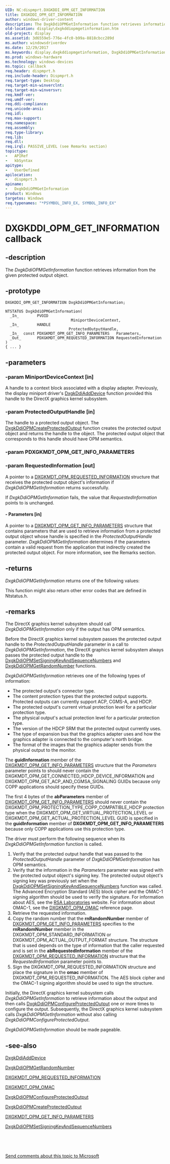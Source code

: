 ```yaml
---
UID: NC:dispmprt.DXGKDDI_OPM_GET_INFORMATION
title: DXGKDDI_OPM_GET_INFORMATION
author: windows-driver-content
description: The DxgkDdiOPMGetInformation function retrieves information from the given protected output object.
old-location: display\dxgkddiopmgetinformation.htm
old-project: display
ms.assetid: 3d6559e5-776e-4fc0-b99a-8818cbcc289d
ms.author: windowsdriverdev
ms.date: 12/29/2017
ms.keywords: display.dxgkddiopmgetinformation, DxgkDdiOPMGetInformation callback function [Display Devices], DxgkDdiOPMGetInformation, DXGKDDI_OPM_GET_INFORMATION, DXGKDDI_OPM_GET_INFORMATION, dispmprt/DxgkDdiOPMGetInformation, Dm_Opm_functions_6d4af4a5-4390-49f1-a557-735bf2c90ce6.xml
ms.prod: windows-hardware
ms.technology: windows-devices
ms.topic: callback
req.header: dispmprt.h
req.include-header: Dispmprt.h
req.target-type: Desktop
req.target-min-winverclnt: 
req.target-min-winversvr: 
req.kmdf-ver: 
req.umdf-ver: 
req.ddi-compliance: 
req.unicode-ansi: 
req.idl: 
req.max-support: 
req.namespace: 
req.assembly: 
req.type-library: 
req.lib: 
req.dll: 
req.irql: PASSIVE_LEVEL (see Remarks section)
topictype:
-	APIRef
-	kbSyntax
apitype:
-	UserDefined
apilocation:
-	dispmprt.h
apiname:
-	DxgkDdiOPMGetInformation
product: Windows
targetos: Windows
req.typenames: "*PSYMBOL_INFO_EX, SYMBOL_INFO_EX"
---
```


# DXGKDDI_OPM_GET_INFORMATION callback


## -description


The<i> DxgkDdiOPMGetInformation</i> function retrieves information from the given protected output object.


## -prototype


````
DXGKDDI_OPM_GET_INFORMATION DxgkDdiOPMGetInformation;

NTSTATUS DxgkDdiOPMGetInformation(
  _In_        PVOID                              MiniportDeviceContext,
  _In_        HANDLE                             ProtectedOutputHandle,
  _In_  const PDXGKMDT_OPM_GET_INFO_PARAMETERS   Parameters,
  _Out_       PDXGKMDT_OPM_REQUESTED_INFORMATION RequestedInformation
)
{ ... }
````


## -parameters




### -param MiniportDeviceContext [in]

A handle to a context block associated with a display adapter. Previously, the display miniport driver's <a href="..\dispmprt\nc-dispmprt-dxgkddi_add_device.md">DxgkDdiAddDevice</a> function provided this handle to the DirectX graphics kernel subsystem.


### -param ProtectedOutputHandle [in]

The handle to a protected output object. The <a href="..\dispmprt\nc-dispmprt-dxgkddi_opm_create_protected_output.md">DxgkDdiOPMCreateProtectedOutput</a> function creates the protected output object and returns the handle to the object. The protected output object that corresponds to this handle should have OPM semantics.


### -param PDXGKMDT_OPM_GET_INFO_PARAMETERS



### -param RequestedInformation [out]

A pointer to a <a href="..\d3dkmdt\ns-d3dkmdt-_dxgkmdt_opm_requested_information.md">DXGKMDT_OPM_REQUESTED_INFORMATION</a> structure that receives the protected output object's information if <i>DxgkDdiOPMGetInformation</i> returns successfully.

If <i>DxgkDdiOPMGetInformation</i> fails, the value that <i>RequestedInformation</i> points to is unchanged.


#### - Parameters [in]

A pointer to a <a href="..\d3dkmdt\ns-d3dkmdt-_dxgkmdt_opm_get_info_parameters.md">DXGKMDT_OPM_GET_INFO_PARAMETERS</a> structure that contains parameters that are used to retrieve information from a protected output object whose handle is specified in the <i>ProtectedOutputHandle</i> parameter. <i>DxgkDdiOPMGetInformation</i> determines if the parameters contain a valid request from the application that indirectly created the protected output object. For more information, see the Remarks section. 


## -returns


<i>DxgkDdiOPMGetInformation</i> returns one of the following values:

This function might also return other error codes that are defined in Ntstatus.h.



## -remarks


The DirectX graphics kernel subsystem should call <i>DxgkDdiOPMGetInformation</i> only if the output has OPM semantics.

Before the DirectX graphics kernel subsystem passes the protected output handle to the <i>ProtectedOutputHandle</i> parameter in a call to <i>DxgkDdiOPMGetInformation</i>, the DirectX graphics kernel subsystem always passes the protected output handle to the <a href="..\dispmprt\nc-dispmprt-dxgkddi_opm_set_signing_key_and_sequence_numbers.md">DxgkDdiOPMSetSigningKeyAndSequenceNumbers</a> and <a href="..\dispmprt\nc-dispmprt-dxgkddi_opm_get_random_number.md">DxgkDdiOPMGetRandomNumber</a> functions. 

<i>DxgkDdiOPMGetInformation</i> retrieves one of the following types of information:  
<ul>
<li>
The protected output's connector type.

</li>
<li>
The content protection types that the protected output supports. Protected outputs can currently support ACP, CGMS-A, and HDCP. 

</li>
<li>
The protected output's current virtual protection level for a particular protection type. 

</li>
<li>
The physical output's actual protection level for a particular protection type. 

</li>
<li>
The version of the HDCP SRM that the protected output currently uses. 

</li>
<li>
The type of expansion bus that the graphics adapter uses and how the graphics adapter is connected to the computer's north bridge. 

</li>
<li>
The format of the images that the graphics adapter sends from the physical output to the monitor. 

</li>
</ul>The <b>guidInformation</b> member of the <a href="..\d3dkmdt\ns-d3dkmdt-_dxgkmdt_opm_get_info_parameters.md">DXGKMDT_OPM_GET_INFO_PARAMETERS</a> structure that the <i>Parameters</i> parameter points to should never contain the DXGKMDT_OPM_GET_CONNECTED_HDCP_DEVICE_INFORMATION and DXGKMDT_OPM_GET_ACP_AND_CGMSA_SIGNALING GUIDs because only COPP applications should specify these GUIDs. 

The first 4 bytes of the <b>abParameters</b> member of <a href="..\d3dkmdt\ns-d3dkmdt-_dxgkmdt_opm_get_info_parameters.md">DXGKMDT_OPM_GET_INFO_PARAMETERS</a> should never contain the DXGKMDT_OPM_PROTECTION_TYPE_COPP_COMPATIBLE_HDCP protection type when the DXGKMDT_OPM_GET_VIRTUAL_PROTECTION_LEVEL or DXGKMDT_OPM_GET_ACTUAL_PROTECTION_LEVEL GUID is specified in the <b>guidInformation</b> member of <b>DXGKMDT_OPM_GET_INFO_PARAMETERS</b> because only COPP applications use this protection type. 

The driver must perform the following sequence when its <i>DxgkDdiOPMGetInformation</i> function is called.
<ol>
<li>
Verify that the protected output handle that was passed to the <i>ProtectedOutputHandle</i> parameter of <i>DxgkDdiOPMGetInformation</i> has OPM semantics.

</li>
<li>
Verify that the information in the <i>Parameters</i> parameter was signed with the protected output object's signing key. The protected output object's signing key was previously set when the <a href="..\dispmprt\nc-dispmprt-dxgkddi_opm_set_signing_key_and_sequence_numbers.md">DxgkDdiOPMSetSigningKeyAndSequenceNumbers</a> function was called. The Advanced Encryption Standard (AES) block cipher and the OMAC-1 signing algorithm should be used to verify the signature. For information about AES, see the <a href="http://go.microsoft.com/fwlink/p/?linkid=70411">RSA Laboratories</a> website. For information about OMAC-1, see the <a href="..\d3dkmdt\ns-d3dkmdt-_dxgkmdt_opm_omac.md">DXGKMDT_OPM_OMAC</a> reference page. 

</li>
<li>
Retrieve the requested information.

</li>
<li>
Copy the random number that the <b>rnRandomNumber</b> member of <a href="..\d3dkmdt\ns-d3dkmdt-_dxgkmdt_opm_get_info_parameters.md">DXGKMDT_OPM_GET_INFO_PARAMETERS</a> specifies to the <b>rnRandomNumber</b> member in the DXGKMDT_OPM_STANDARD_INFORMATION or DXGKMDT_OPM_ACTUAL_OUTPUT_FORMAT structure. The structure that is used depends on the type of information that the caller requested and is set in the <b>abRequestedInformation</b> member of the <a href="..\d3dkmdt\ns-d3dkmdt-_dxgkmdt_opm_requested_information.md">DXGKMDT_OPM_REQUESTED_INFORMATION</a> structure that the <i>RequestedInformation</i> parameter points to.

</li>
<li>
Sign the DXGKMDT_OPM_REQUESTED_INFORMATION structure and place the signature in the <b>omac</b> member of DXGKMDT_OPM_REQUESTED_INFORMATION. The AES block cipher and the OMAC-1 signing algorithm should be used to sign the structure.

</li>
</ol>Initially, the DirectX graphics kernel subsystem calls <i>DxgkDdiOPMGetInformation</i> to retrieve information about the output and then calls <a href="..\dispmprt\nc-dispmprt-dxgkddi_opm_configure_protected_output.md">DxgkDdiOPMConfigureProtectedOutput</a> one or more times to configure the output. Subsequently, the DirectX graphics kernel subsystem calls <i>DxgkDdiOPMGetInformation</i> without also calling <i>DxgkDdiOPMConfigureProtectedOutput</i>.

<i>DxgkDdiOPMGetInformation</i> should be made pageable.



## -see-also

<a href="..\dispmprt\nc-dispmprt-dxgkddi_add_device.md">DxgkDdiAddDevice</a>

<a href="..\dispmprt\nc-dispmprt-dxgkddi_opm_get_random_number.md">DxgkDdiOPMGetRandomNumber</a>

<a href="..\d3dkmdt\ns-d3dkmdt-_dxgkmdt_opm_requested_information.md">DXGKMDT_OPM_REQUESTED_INFORMATION</a>

<a href="..\d3dkmdt\ns-d3dkmdt-_dxgkmdt_opm_omac.md">DXGKMDT_OPM_OMAC</a>

<a href="..\dispmprt\nc-dispmprt-dxgkddi_opm_configure_protected_output.md">DxgkDdiOPMConfigureProtectedOutput</a>

<a href="..\dispmprt\nc-dispmprt-dxgkddi_opm_create_protected_output.md">DxgkDdiOPMCreateProtectedOutput</a>

<a href="..\d3dkmdt\ns-d3dkmdt-_dxgkmdt_opm_get_info_parameters.md">DXGKMDT_OPM_GET_INFO_PARAMETERS</a>

<a href="..\dispmprt\nc-dispmprt-dxgkddi_opm_set_signing_key_and_sequence_numbers.md">DxgkDdiOPMSetSigningKeyAndSequenceNumbers</a>

 

 

<a href="mailto:wsddocfb@microsoft.com?subject=Documentation%20feedback [display\display]:%20DXGKDDI_OPM_GET_INFORMATION callback function%20 RELEASE:%20(12/29/2017)&amp;body=%0A%0APRIVACY STATEMENT%0A%0AWe use your feedback to improve the documentation. We don't use your email address for any other purpose, and we'll remove your email address from our system after the issue that you're reporting is fixed. While we're working to fix this issue, we might send you an email message to ask for more info. Later, we might also send you an email message to let you know that we've addressed your feedback.%0A%0AFor more info about Microsoft's privacy policy, see http://privacy.microsoft.com/en-us/default.aspx." title="Send comments about this topic to Microsoft">Send comments about this topic to Microsoft</a>


